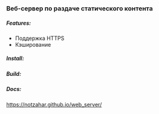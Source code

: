 ### Веб-сервер по раздаче статического контента

##### Features:
- Поддержка HTTPS
- Кэширование

##### Install:


##### Build:


##### Docs:
https://notzahar.github.io/web_server/

